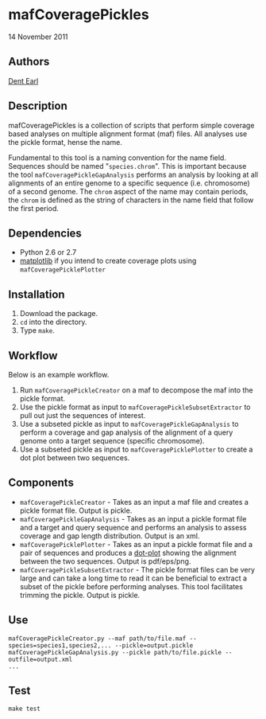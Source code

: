 # mafCoveragePickles

14 November 2011

## Authors
[Dent Earl](https://github.com/dentearl/)

## Description
mafCoveragePickles is a collection of scripts that perform simple
coverage based analyses on multiple alignment format (maf) files. 
All analyses use the pickle format, hense the name.

Fundamental to this tool is a naming convention for the name field.
Sequences should be named "`species.chrom`". This is important because
the tool `mafCoveragePickleGapAnalysis` performs an analysis by 
looking at all alignments of an entire genome to a specific sequence
(i.e. chromosome) of a second genome. The `chrom` aspect of the name
may contain periods, the `chrom` is defined as the string of 
characters in the name field that follow the first period.

## Dependencies
* Python 2.6 or 2.7
* [matplotlib](http://matplotlib.sourceforge.net/) if you intend to create coverage plots using `mafCoveragePicklePlotter`

## Installation
1. Download the package.
2. <code>cd</code> into the directory.
3. Type <code>make</code>.

## Workflow
Below is an example workflow. 
1. Run `mafCoveragePickleCreator` on a maf to decompose the maf into the pickle format.
2. Use the pickle format as input to `mafCoveragePickleSubsetExtractor` to pull out just the sequences of interest.
3. Use a subseted pickle as input to `mafCoveragePickleGapAnalysis` to perform a coverage and gap analysis of the alignment of a query genome onto a target sequence (specific chromosome).
4. Use a subseted pickle as input to `mafCoveragePicklePlotter` to create a dot plot between two sequences.

## Components
* `mafCoveragePickleCreator` - Takes as an input a maf file and creates a pickle format file. Output is pickle.
* `mafCoveragePickleGapAnalysis` - Takes as an input a pickle format file and a target and query sequence and performs an analysis to assess coverage and gap length distribution. Output is an xml.
* `mafCoveragePicklePlotter` - Takes as an input a pickle format file and a pair of sequences and produces a [dot-plot](http://en.wikipedia.org/wiki/Dot_plot_(bioinformatics)) showing the alignment between the two sequences. Output is pdf/eps/png.
* `mafCoveragePickleSubsetExtractor` - The pickle format files can be very large and can take a long time to read it can be beneficial to extract a subset of the pickle before performing analyses. This tool facilitates trimming the pickle. Output is pickle.

## Use
    mafCoveragePickleCreator.py --maf path/to/file.maf --species=species1,species2,... --pickle=output.pickle
    mafCoveragePickleGapAnalysis.py --pickle path/to/file.pickle --outfile=output.xml
    ...

## Test
<code>make test</code>
